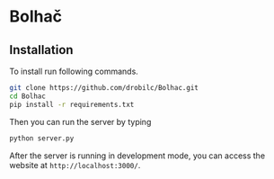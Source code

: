 # Bolhač

## Installation
To install run following commands.
```bash
git clone https://github.com/drobilc/Bolhac.git
cd Bolhac
pip install -r requirements.txt
```

Then you can run the server by typing
```bash
python server.py
```

After the server is running in development mode, you can access the website at `http://localhost:3000/`.